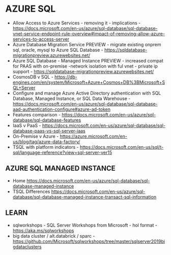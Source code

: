 # AZURE SQL

* Allow Access to Azure Services - removing it - implications - https://docs.microsoft.com/en-us/azure/sql-database/sql-database-vnet-service-endpoint-rule-overview#impact-of-removing-allow-azure-services-to-access-server
* Azure Database Migration Service PREVIEW - migrate existing onprem sql, oracle, mysql to Azure SQL Database - https://sqldatabase-migrationpreview.azurewebsites.net/
* Azure SQL Database - Managed Instance PREVIEW - increased compat for PAAS with on-premise -network isolation with ful vnet - private ip support -  https://sqldatabase-migrationpreview.azurewebsites.net/
* CosmosDB v SQL - https://db-engines.com/en/system/Microsoft+Azure+Cosmos+DB%3BMicrosoft+SQL+Server
* Configure and manage Azure Active Directory authentication with SQL Database, Managed Instance, or SQL Data Warehouse - https://docs.microsoft.com/en-us/azure/sql-database/sql-database-aad-authentication-configure#azure-ad-token
* Features comparison - https://docs.microsoft.com/en-us/azure/sql-database/sql-database-features
* IaaS v PaaS - https://docs.microsoft.com/en-us/azure/sql-database/sql-database-paas-vs-sql-server-iaas
* On-Premise v Azure - https://azure.microsoft.com/en-us/blog/tag/azure-data-factory/
* TSQL with platform indicators - https://docs.microsoft.com/en-us/sql/t-sql/language-reference?view=sql-server-ver15

## AZURE SQL MANAGED INSTANCE

* Home <https://docs.microsoft.com/en-us/azure/sql-database/sql-database-managed-instance>
* TSQL Differences <https://docs.microsoft.com/en-us/azure/sql-database/sql-database-managed-instance-transact-sql-information>

## LEARN

* sqlworkshops - SQL Server Workshops from Microsoft - hol format - https://aka.ms/sqlworkshops
* big data cluster / alt.databrick / sparc - https://github.com/Microsoft/sqlworkshops/tree/master/sqlserver2019bigdataclusters
